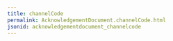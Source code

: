 ```yaml
---
title: channelCode
permalink: AcknowledgementDocument.channelCode.html
jsonid: acknowledgementdocument_channelcode
---
```


